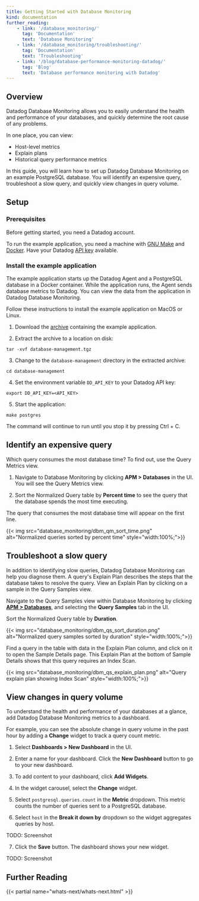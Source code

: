 ```yaml
---
title: Getting Started with Database Monitoring
kind: documentation
further_reading:
    - link: '/database_monitoring/'
      tag: 'Documentation'
      text: 'Database Monitoring'
    - link: '/database_monitoring/troubleshooting/'
      tag: 'Documentation'
      text: 'Troubleshooting'
    - link: '/blog/database-performance-monitoring-datadog/'
      tag: 'Blog'
      text: 'Database performance monitoring with Datadog'
---
```

## Overview

Datadog Database Monitoring allows you to easily understand the health and performance of your databases, and quickly determine the root cause of any problems.

In one place, you can view:

* Host-level metrics
* Explain plans
* Historical query performance metrics

In this guide, you will learn how to set up Datadog Database Monitoring on an example PostgreSQL database. You will identify an expensive query, troubleshoot a slow query, and quickly view changes in query volume.

## Setup

### Prerequisites

Before getting started, you need a Datadog account.

To run the example application, you need a machine with [GNU Make][1] and [Docker][2]. Have your Datadog [API key][3] available.

### Install the example application

The example application starts up the Datadog Agent and a PostgreSQL database in a Docker container. While the application runs, the Agent sends database metrics to Datadog. You can view the data from the application in Datadog Database Monitoring.

Follow these instructions to install the example application on MacOS or Linux.

1. Download the [archive][4] containing the example application.

2. Extract the archive to a location on disk:
```
tar -xvf database-management.tgz
```

3. Change to the `database-management` directory in the extracted archive:
```
cd database-management
```

4. Set the environment variable `DD_API_KEY` to your Datadog API key:
```
export DD_API_KEY=<API_KEY>
```

5. Start the application:
```
make postgres
```

The command will continue to run until you stop it by pressing Ctrl + C.

## Identify an expensive query

Which query consumes the most database time? To find out, use the Query Metrics view.

1. Navigate to Database Monitoring by clicking **APM > Databases** in the UI. You will see the Query Metrics view.

2. Sort the Normalized Query table by **Percent time** to see the query that the database spends the most time executing.

The query that consumes the most database time will appear on the first line.

{{< img src="database_monitoring/dbm_qm_sort_time.png" alt="Normalized queries sorted by percent time" style="width:100%;">}}

## Troubleshoot a slow query

In addition to identifying slow queries, Datadog Database Monitoring can help you diagnose them. A query's Explain Plan describes the steps that the database takes to resolve the query. View an Explain Plan by clicking on a sample in the Query Samples view.

Navigate to the Query Samples view within Database Monitoring by clicking **[APM > Databases][5]**, and selecting the **Query Samples** tab in the UI.

Sort the Normalized Query table by **Duration**.

{{< img src="database_monitoring/dbm_qs_sort_duration.png" alt="Normalized query samples sorted by duration" style="width:100%;">}}

Find a query in the table with data in the Explain Plan column, and click on it to open the Sample Details page. This Explain Plan at the bottom of Sample Details shows that this query requires an Index Scan.

{{< img src="database_monitoring/dbm_qs_explain_plan.png" alt="Query explain plan showing Index Scan" style="width:100%;">}}

## View changes in query volume

To understand the health and performance of your databases at a glance, add Datadog Database Monitoring metrics to a dashboard.

For example, you can see the absolute change in query volume in the past hour by adding a **Change** widget to track a query count metric.

1. Select **Dashboards > New Dashboard** in the UI.

2. Enter a name for your dashboard. Click the **New Dashboard** button to go to your new dashboard.

2. To add content to your dashboard, click **Add Widgets**.

3. In the widget carousel, select the **Change** widget.

4. Select `postgresql.queries.count` in the **Metric** dropdown. This metric counts the number of queries sent to a PostgreSQL database.

5. Select `host` in the **Break it down by** dropdown so the widget aggregates queries by host.

TODO: Screenshot

7. Click the **Save** button. The dashboard shows your new widget.

TODO: Screenshot

## Further Reading

{{< partial name="whats-next/whats-next.html" >}}

[1]: https://www.gnu.org/software/make/
[2]: https://www.docker.com/
[3]: https://app.datadoghq.com/account/settings#api
[4]: /resources/examples/database-management.tgz
[5]: https://app.datadoghq.com/databases
